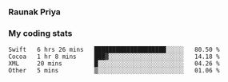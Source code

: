 ### Raunak Priya

### My coding stats

<!--START_SECTION:waka-->
```text
Swift   6 hrs 26 mins   ████████████████████░░░░░   80.50 % 
Cocoa   1 hr 8 mins     ███▓░░░░░░░░░░░░░░░░░░░░░   14.18 % 
XML     20 mins         █░░░░░░░░░░░░░░░░░░░░░░░░   04.26 % 
Other   5 mins          ▒░░░░░░░░░░░░░░░░░░░░░░░░   01.06 % 
```
<!--END_SECTION:waka-->
